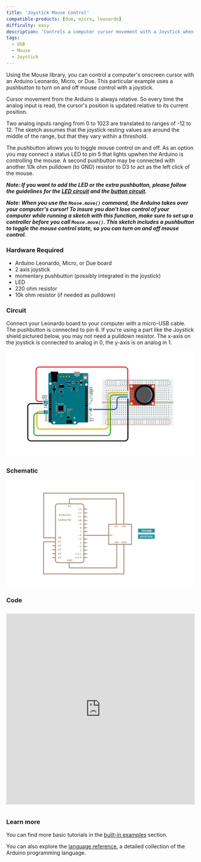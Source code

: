 ```yaml
---
title: 'Joystick Mouse Control'
compatible-products: [due, micro, leonardo]
difficulty: easy
description: 'Controls a computer cursor movement with a Joystick when a button is pressed.'
tags: 
  - USB
  - Mouse
  - Joystick
---
```


Using the Mouse library, you can control a computer's onscreen cursor with an Arduino Leonardo, Micro, or Due. This particular example uses a pushbutton to turn on and off mouse control with a joystick.

Cursor movement from the Arduino is always relative. So every time the analog input is read, the cursor's position is updated relative to its current position.

Two analog inputs ranging from 0 to 1023 are translated to ranges of -12 to 12. The sketch assumes that the joystick resting values are around the middle of the range, but that they vary within a threshold.

The pushbutton allows you to toggle mouse control on and off. As an option you may connect a status LED to pin 5 that lights upwhen the Arduino is controlling the mouse. A second pushbutton may be connected with another 10k ohm pulldown (to GND) resistor to D3 to act as the left click of the mouse.

***Note: If you want to add the LED or the extra pushbutton, please follow the guidelines for the [LED circuit](../basics/Blink) and the [button circuit](../digital/Button).*** 

***Note: When you use the `Mouse.move()` command, the Arduino takes over your computer's cursor! To insure you don't lose control of your computer while running a sketch with this function, make sure to set up a controller before you call `Mouse.move()`. This sketch includes a pushbutton to toggle the mouse control state, so you can turn on and off mouse control.***

### Hardware Required

- Arduino Leonardo, Micro, or Due board
- 2 axis joystick
- momentary pushbutton (possibly integrated in the joystick)
- LED
- 220 ohm resistor
- 10k ohm resistor (if needed as pulldown)

### Circuit

Connect your Leonardo board to your computer with a micro-USB cable. The pushbutton is connected to pin 6. If you're using a part like the Joystick shield pictured below, you may not need a pulldown resistor. The x-axis on the joystick is connected to analog in 0, the y-axis is on analog in 1.

![](assets/circuit.png)

### Schematic

![](assets/schematic.png)

### Code

<iframe src='https://create.arduino.cc/example/builtin/09.USB%5CMouse%5CJoystickMouseControl/JoystickMouseControl/preview?embed&snippet' style='height:510px;width:100%;margin:10px 0' frameborder='0'></iframe>

### Learn more

You can find more basic tutorials in the [built-in examples](/built-in-examples) section.

You can also explore the [language reference](https://www.arduino.cc/reference/en/), a detailed collection of the Arduino programming language.
